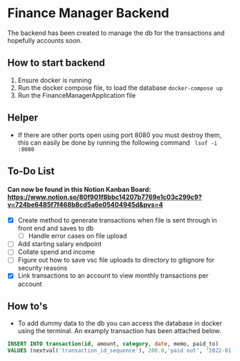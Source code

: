 # Finance Manager Backend

The backend has been created to manage the db for the transactions and hopefully accounts soon.

## How to start backend
1. Ensure docker is running
2. Run the docker compose file, to load the database `docker-compose up`
3. Run the FinanceManagerApplication file


## Helper
- If there are other ports open using port 8080 you must destroy them, this can easily be done by running the following command ` lsof -i :8080`

## To-Do List 
#### Can now be found in this Notion Kanban Board: https://www.notion.so/80f901f8bbc14207b7769e1c03c299c9?v=724be6485f7f468b8cd5a6e05404945d&pvs=4
- [x] Create method to generate transactions when file is sent through in front end and saves to db
    - [ ] Handle error cases on file upload
- [ ] Add starting salary endpoint
- [ ] Collate spend and income
- [ ] Figure out how to save vsc file uploads to directory to gitignore for security reasons
- [x] Link transactions to an account to view monthly transactions per account

## How to's
- To add dummy data to the db you can access the database in docker using the terminal. An examply transaction has been attached below.
```sql
INSERT INTO transaction(id, amount, category, date, memo, paid_to)
VALUES (nextval('transaction_id_sequence'), 200.0,'paid out', '2022-01-01', 'The other girl', 'Friend Account') ;
```